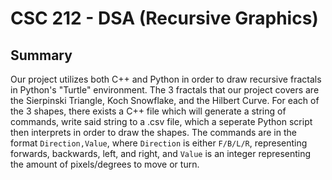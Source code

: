 # CSC 212 - DSA (Recursive Graphics)

## Summary

Our project utilizes both C++ and Python in order to draw recursive fractals in Python's "Turtle" environment. The 3 fractals that our project covers are the Sierpinski Triangle, Koch Snowflake, and the Hilbert Curve. For each of the 3 shapes, there exists a C++ file which will generate a string of commands, write said string to a .csv file, which a seperate Python script then interprets in order to draw the shapes. The commands are in the format `Direction,Value`, where `Direction` is either `F/B/L/R`, representing forwards, backwards, left, and right, and `Value` is an integer representing the amount of pixels/degrees to move or turn.
